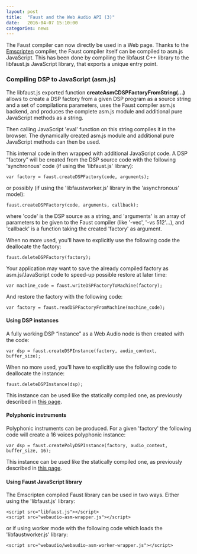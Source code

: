 ```yaml
---
layout: post
title:  "Faust and the Web Audio API (3)"
date:   2016-04-07 15:10:00
categories: news
---
```


The Faust compiler can now directly be used in a Web page. Thanks to the [Emscripten](http://kripken.github.io/emscripten-site/) compiler, the Faust compiler itself can be compiled to asm.js JavaScript. This has been done by compiling the libfaust C++ library to the libfaust.js JavaScript library, that exports a unique entry point. 

### Compiling DSP to JavaScript (asm.js) ###

The libfaust.js exported function **createAsmCDSPFactoryFromString(...)** allows to create a DSP factory from a given DSP program as a source string and a set of compilations parameters, uses the Faust compiler asm.js backend, and produces the complete asm.js module and additional pure JavaScript methods as a string.

Then calling JavaScript 'eval' function on this string compiles it in the browser. The dynamically created asm.js module and additional pure JavaScript methods can then be used.

This internal code in then wrapped with additional JavaScript code. A DSP “factory” will be created from the DSP source code with the following 'synchronous' code (if using the 'libfaust.js' library):

    var factory = faust.createDSPFactory(code, arguments);

or possibly (if using the 'libfaustworker.js' library in the 'asynchronous' model):
    
    faust.createDSPFactory(code, arguments, callback);

where 'code' is the DSP source as a string, and 'arguments' is an array of parameters to be given to the Faust compiler (like '-vec', '-vs 512'...), and 'callback' is a function taking the created 'factory' as argument.

When no more used, you'll have to explicitly use the following code the deallocate the factory: 

    faust.deleteDSPFactory(factory);

Your application may want to save the already compiled factory as asm.js/JavaScript code to speed-up possible restore at later time:

    var machine_code = faust.writeDSPFactoryToMachine(factory);

And restore the factory with the following code:

    var factory = faust.readDSPFactoryFromMachine(machine_code);

#### Using DSP instances ####

A fully working DSP “instance” as a Web Audio node is then created with the code:

    var dsp = faust.createDSPInstance(factory, audio_context, buffer_size);

When no more used, you'll have to explicitly use the following code to deallocate the instance: 

    faust.deleteDSPInstance(dsp);

This instance can be used like the statically compiled one, as previously described in [this page](http://faust.grame.fr/news/2014/02/14/faust-and-webaudio-api.html).

#### Polyphonic instruments ####
 
Polyphonic instruments can be produced. For a given 'factory' the following code will create a 16 voices polyphonic instance:

    var dsp = faust.createPolyDSPInstance(factory, audio_context, buffer_size, 16);

This instance can be used like the statically compiled one, as previously described in [this page](http://faust.grame.fr/news/2014/02/14/faust-and-webaudio-api.html).


#### Using Faust JavaScript library  ####

The Emscripten compiled Faust library can be used in two ways. Either using the 'libfaust.js' library:
    
    <script src="libfaust.js"></script>
    <script src="webaudio-asm-wrapper.js"></script>

or if using worker mode with the following code which loads the 'libfaustworker.js' library:

    <script src="webaudio/webaudio-asm-worker-wrapper.js"></script>



